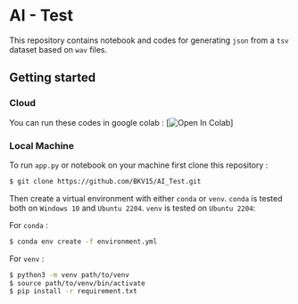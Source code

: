# AI - Test

This repository contains notebook and codes for generating `json` from a `tsv` dataset based on `wav` files.

## Getting started


### Cloud

You can run these codes in google colab : [![Open In Colab](https://colab.research.google.com/assets/colab-badge.svg)]

### Local Machine

To run `app.py` or notebook on your machine first clone this repository :

```bash
$ git clone https://github.com/BKV15/AI_Test.git
```

Then create a virtual environment with either `conda` or `venv`. `conda` is tested both on `Windows 10` and `Ubuntu 2204`. `venv` is tested on `Ubuntu 2204`:

For `conda` :

```bash
$ conda env create -f environment.yml
```

For `venv` :

```bash
$ python3 -m venv path/to/venv
$ source path/to/venv/bin/activate
$ pip install -r requirement.txt
```